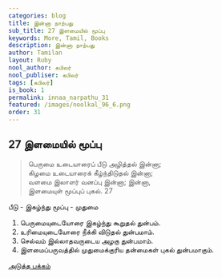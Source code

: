 ```yaml
---
categories: blog
title: இன்னா நாற்பது
sub_title: 27 இளமையில் மூப்பு
keywords: More, Tamil, Books
description: இன்னா நாற்பது
author: Tamilan
layout: Ruby
nool_author: கபிலர்
nool_publiser: கபிலர்
tags: [கபிலர்]
is_book: 1
permalink: innaa_narpathu_31
featured: /images/noolkal_96_6.png
order: 31
---
```



## 27 இளமையில் மூப்பு

> பெருமை உடையாரைப் பீடு அழித்தல் இன்னா;  
>  கிழமை உடையாரைக் கீழ்ந்திடுதல் இன்னா;  
>  வளமை இலாளர் வனப்பு இன்னா; இன்னா,  
>  இளமையுள் மூப்புப் புகல். 27

பீடு - இகழ்ந்து மூப்பு - முதுமை

  1. பெருமையுடையோரை இகழ்ந்து கூறுதல் துன்பம். 
  2. உரிமையுடையோரை நீக்கி விடுதல் துன்பமாம். 
  3. செல்வம் இல்லாதவருடைய அழகு துன்பமாம். 
  4. இளமைப்பருவத்தில் முதுமைக்குரிய தன்மைகள் புகல் துன்பமாகும். 

[அடுத்த பக்கம்](innaa_narpathu_32)